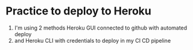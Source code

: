 # Practice to deploy to Heroku
1. I'm using 2 methods Heroku GUI connected to github with automated deploy
2. and Heroku CLI with credentials to deploy in my CI CD pipeline
